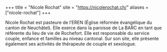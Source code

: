 +++
title = "Nicole Rochat"
site = "https://nicolerochat.ch/"
aliases = ["nicole-rochat"]
+++

Nicole Rochat est pasteure de l’EREN (Église réformée évangélique du canton de Neuchâtel). Elle exerce dans la paroisse de La BARC en tant que  référente du lieu de vie de Rochefort. Elle est responsable du service couple, enfance et familles au niveau cantonal. Sur son site, elle présente également ses activités de thérapeute de couple et sexologue.
